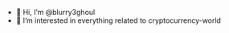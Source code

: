- 👋 Hi, I’m @blurry3ghoul
- 👀 I’m interested in everything related to cryptocurrency-world

<!---
blurry3ghoul/blurry3ghoul is a ✨ special ✨ repository because its `README.md` (this file) appears on your GitHub profile.
You can click the Preview link to take a look at your changes.
--->
